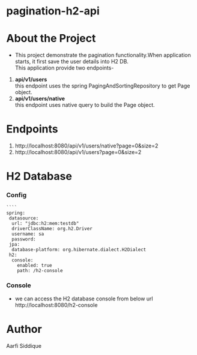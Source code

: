 # pagination-h2-api

# About the Project
* This project demonstrate the pagination functionality.When application starts, it first save the user details into H2 DB.<br>
This application provide two endpoints-
1. **api/v1/users**  <br> this endpoint uses the spring PagingAndSortingRepository to get Page object.
2. **api/v1/users/native** <br> this endpoint uses native query to build the Page object.

# Endpoints
1. http://localhost:8080/api/v1/users/native?page=0&size=2
2. http://localhost:8080/api/v1/users?page=0&size=2


# H2 Database
### Config 
    ````
    spring:
     datasource:
      url: "jdbc:h2:mem:testdb"
      driverClassName: org.h2.Driver
      username: sa
      password:
     jpa:
      database-platform: org.hibernate.dialect.H2Dialect
     h2:
      console:
        enabled: true
        path: /h2-console

### Console
* we can access the H2 database console from below url <br>
 http://localhost:8080/h2-console

# Author
Aarfi Siddique
